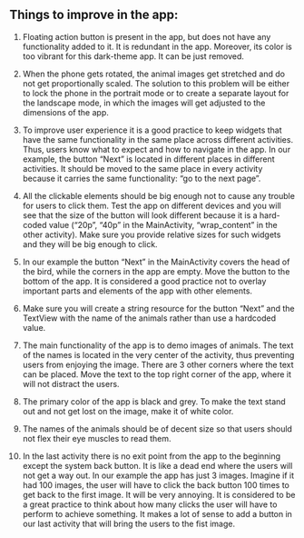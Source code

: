 ## Things to improve in the app:

1. Floating action button is present in the app, but does not have any functionality added to it. It is redundant in the app. Moreover, its color is too vibrant for this dark-theme app. It can be just removed.

2. When the phone gets rotated, the animal images get stretched and do not get proportionally scaled. The solution to this problem will be either to lock the phone in the portrait mode or to create a separate layout for the landscape mode, in which the images will get adjusted to the dimensions of the app.  

3. To improve user experience it is a good practice to keep widgets that have the same functionality in the same place across different activities. Thus, users know what to expect and how to navigate in the app. In our example, the button “Next” is located in different places in different activities. It should be moved to the same place in every activity because it carries the same functionality: “go to the next page”.  

4. All the clickable elements should be big enough not to cause any trouble for users to click them. Test the app on different devices and you will see that the size of the button will look different because it is a hard-coded value (“20p”, “40p” in the MainActivity, “wrap_content” in the other activity). Make sure you provide relative sizes for such widgets and they will be big enough to click.  

5. In our example the button “Next” in the MainActivity covers the head of the bird, while the corners in the app are empty. Move the button to the bottom of the app. It is considered a good practice not to overlay important parts and elements of the app with other elements.   

6. Make sure you will create a string resource for the button “Next” and the TextView with the name of the animals rather than use a hardcoded value.  

7. The main functionality of the app is to demo images of animals. The text of the names is located in the very center of the activity, thus preventing users from enjoying the image. There are 3 other corners where the text can be placed. Move the text to the top right corner of the app, where it will not distract the users.  

8. The primary color of the app is black and grey. To make the text stand out and not get lost on the image, make it of white color.  

9. The names of the animals should be of decent size so that users should not flex their eye muscles to read them.  

10. In the last activity there is no exit point from the app to the beginning except the system back button. It is like a dead end where the users will not get a way out. In our example the app has just 3 images. Imagine if it had 100 images, the user will have to click the back button 100 times to get back to the first image. It will be very annoying. It is considered to be a great practice to think about how many clicks the user will have to perform to achieve something. It makes a lot of sense to add a button in our last activity that will bring the users to the fist image.  
